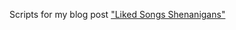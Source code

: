 Scripts for my blog post ["Liked Songs Shenanigans"](https://armaan.cc/blog/liked-songs-shenanigans)
